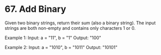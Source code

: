 # 67. Add Binary

Given two binary strings, return their sum (also a binary string).
The input strings are both non-empty and contains only characters 1 or 0.

Example 1:
Input: a = "11", b = "1"
Output: "100"

Example 2:
Input: a = "1010", b = "1011"
Output: "10101"

